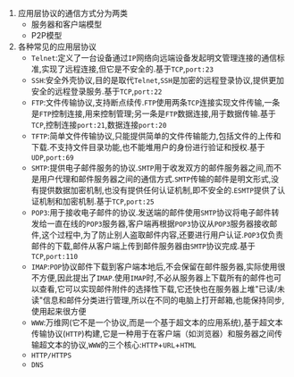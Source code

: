 1. 应用层协议的通信方式分为两类
   * 服务器和客户端模型
   * P2P模型
2. 各种常见的应用层协议
   * `Telnet`:定义了一台设备通过`IP`网络向远端设备发起明文管理连接的通信标准,实现了远程连接,但它是不安全的.基于`TCP`,`port:23`
   * `SSH`:安全外壳协议,目的是取代`Telnet`,`SSH`是加密的远程登录协议,提供更加安全的远程登录服务.基于`TCP`,`port:22`
   * `FTP`:文件传输协议,支持断点续传.`FTP`使用两条`TCP`连接实现文件传输,一条是`FTP`控制连接,用来控制管理;另一条是`FTP`数据连接,用于数据传输.基于`TCP`,控制连接`port:21`,数据连接`port:20`
   * `TFTP`:简单文件传输协议,只能提供简单的文件传输能力,包括文件的上传和下载.不支持文件目录功能,也不能堆用户的身份进行验证和授权.基于`UDP`,`port:69`
   * `SMTP`:提供电子邮件服务的协议.`SMTP`用于收发双方的邮件服务器之间,而不是用户代理和邮件服务器之间的通信方式.`SMTP`传输的邮件是明文形式,没有提供数据加密机制,也没有提供任何认证机制,即不安全的.`ESMTP`提供了认证机制和加密机制.基于`TCP`,`port:25`  
   * `POP3`:用于接收电子邮件的协议.发送端的邮件使用`SMTP`协议将电子邮件转发给一直在线的`POP3`服务器,客户端再根据`POP3`协议从`POP3`服务器接收邮件,这个过程中,为了防止别人盗取邮件内容,还要进行用户认证.`POP3`仅负责邮件的下载,邮件从客户端上传到邮件服务器由`SMTP`协议完成.基于`TCP`,`port:110`
   * `IMAP`:`POP`协议邮件下载到客户端本地后,不会保留在邮件服务器,实际使用很不方便,因此提出了`IMAP`.使用`IMAP`时,不必从服务器上下载所有的邮件也可以查看,它可以实现邮件附件的选择性下载,它还快也在服务器上堆"已读/未读"信息和邮件分类进行管理,所以在不同的电脑上打开邮箱,也能保持同步,使用起来很方便
   * `WWW`:万维网(它不是一个协议,而是一个基于超文本的应用系统),基于超文本传输协议(`HTTP`)构建,它是一种用于在客户端（如浏览器）和服务器之间传输超文本的协议,`WWW`的三个核心:`HTTP`+`URL`+`HTML`
   * `HTTP/HTTPS`
   * `DNS`
